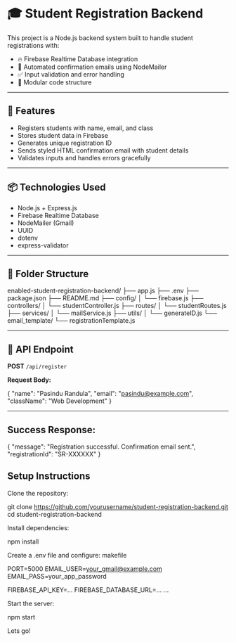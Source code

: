# 🎓 Student Registration Backend

This project is a Node.js backend system built to handle student registrations with:

- 🔥 Firebase Realtime Database integration
- 📧 Automated confirmation emails using NodeMailer
- ✅ Input validation and error handling
- 🧩 Modular code structure

---

## 🚀 Features

- Registers students with name, email, and class
- Stores student data in Firebase
- Generates unique registration ID
- Sends styled HTML confirmation email with student details
- Validates inputs and handles errors gracefully

---

## 📦 Technologies Used

- Node.js + Express.js
- Firebase Realtime Database
- NodeMailer (Gmail)
- UUID
- dotenv
- express-validator

---

## 📁 Folder Structure

enabled-student-registration-backend/
├── app.js
├── .env
├── package.json
├── README.md
├── config/
│ └── firebase.js
├── controllers/
│ └── studentController.js
├── routes/
│ └── studentRoutes.js
├── services/
│ └── mailService.js
├── utils/
│ └── generateID.js
└── email_template/
└── registrationTemplate.js


---

## 📮 API Endpoint

**POST** `/api/register`

**Request Body:**

{
  "name": "Pasindu Randula",
  "email": "pasindu@example.com",
  "className": "Web Development"
}

---

## Success Response:

{
  "message": "Registration successful. Confirmation email sent.",
  "registrationId": "SR-XXXXXX"
}

## Setup Instructions
Clone the repository:

git clone https://github.com/yourusername/student-registration-backend.git
cd student-registration-backend

Install dependencies:

npm install

Create a .env file and configure:
makefile

PORT=5000
EMAIL_USER=your_gmail@example.com
EMAIL_PASS=your_app_password

FIREBASE_API_KEY=...
FIREBASE_DATABASE_URL=...
...

Start the server:

npm start

Lets go!

